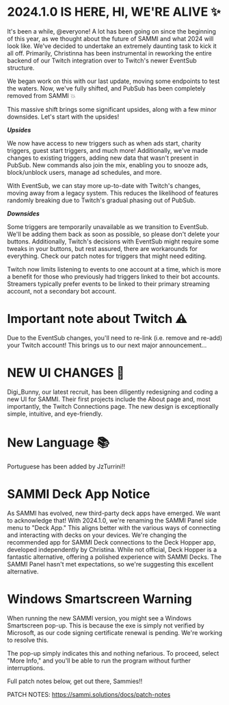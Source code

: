 # 2024.1.0 IS HERE, HI, WE'RE ALIVE :sparkles: 

It's been a while, @everyone! A lot has been going on since the beginning of this year, as we thought about the future of SAMMI and what 2024 will look like. We've decided to undertake an extremely daunting task to kick it all off. Primarily, Christinna has been instrumental in reworking the entire backend of our Twitch integration over to Twitch's newer EventSub structure.

We began work on this with our last update, moving some endpoints to test the waters. Now, we've fully shifted, and PubSub has been completely removed from SAMMI :boom:

This massive shift brings some significant upsides, along with a few minor downsides. Let's start with the upsides!

___Upsides___  

We now have access to new triggers such as when ads start, charity triggers, guest start triggers, and much more! Additionally, we've made changes to existing triggers, adding new data that wasn't present in PubSub.
New commands also join the mix, enabling you to snooze ads, block/unblock users, manage ad schedules, and more.

With EventSub, we can stay more up-to-date with Twitch's changes, moving away from a legacy system. This reduces the likelihood of features randomly breaking due to Twitch's gradual phasing out of PubSub.

___Downsides___  

Some triggers are temporarily unavailable as we transition to EventSub. We'll be adding them back as soon as possible, so please don't delete your buttons. Additionally, Twitch's decisions with EventSub might require some tweaks in your buttons, but rest assured, there are workarounds for everything. Check our patch notes for triggers that might need editing.

Twitch now limits listening to events to one account at a time, which is more a benefit for those who previously had triggers linked to their bot accounts. Streamers typically prefer events to be linked to their primary streaming account, not a secondary bot account.


# Important note about Twitch ⚠

Due to the EventSub changes, you'll need to re-link (i.e. remove and re-add) your Twitch account! This brings us to our next major announcement...

# NEW UI CHANGES :tada:

Digi_Bunny, our latest recruit, has been diligently redesigning and coding a new UI for SAMMI. Their first projects include the About page and, most importantly, the Twitch Connections page. The new design is exceptionally simple, intuitive, and eye-friendly.

# New Language :books:

Portuguese has been added by JzTurrini!!

# SAMMI Deck App Notice

As SAMMI has evolved, new third-party deck apps have emerged. We want to acknowledge that! With 2024.1.0, we're renaming the SAMMI Panel side menu to "Deck App." This aligns better with the various ways of connecting and interacting with decks on your devices. We're changing the recommended app for SAMMI Deck connections to the Deck Hopper app, developed independently by Christina. While not official, Deck Hopper is a fantastic alternative, offering a polished experience with SAMMI Decks. The SAMMI Panel hasn't met expectations, so we're suggesting this excellent alternative.

# Windows Smartscreen Warning

When running the new SAMMI version, you might see a Windows Smartscreen pop-up. This is because the exe is simply not verified by Microsoft, as our code signing certificate renewal is pending. We're working to resolve this.

The pop-up simply indicates this and nothing nefarious. To proceed, select "More Info," and you'll be able to run the program without further interruptions.

Full patch notes below, get out there, Sammies!!

PATCH NOTES: <https://sammi.solutions/docs/patch-notes>
